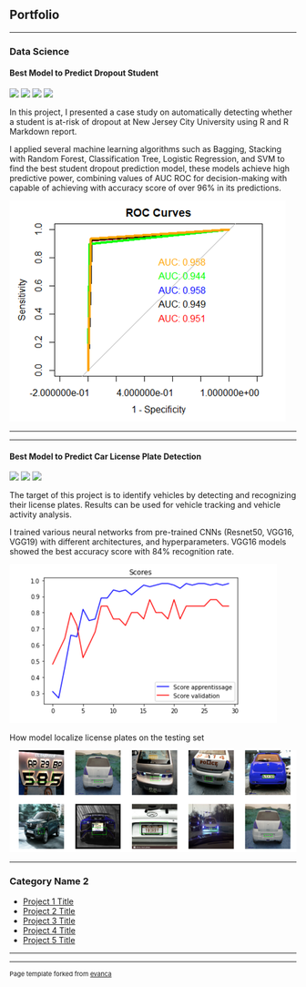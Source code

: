 ## Portfolio

---

### Data Science 

#### Best Model to Predict Dropout Student

[![](https://img.shields.io/badge/Model-blue?logo=Models)](https://github.com/thinguyen3/student_dropout_prediction/commit/02068022fbf869cf3f4c4ace4b297cd82d7a7cd8) [![](https://img.shields.io/badge/Presentation-red?logo=Presentation)](https://github.com/thinguyen3/student_dropout_prediction/blob/main/doc/Presentation.pptx) [![](https://img.shields.io/badge/Report-red?logo=Report)](https://github.com/thinguyen3/student_dropout_prediction/blob/main/doc/report.docx) 
[![](https://img.shields.io/badge/View_on_GitHub-green?logo=GitHub)](https://github.com/thinguyen3/student_dropout_prediction)

In this project, I presented a case study on automatically detecting whether a student is at-risk of dropout at New Jersey City University using R and R Markdown report.

I applied several machine learning algorithms such as Bagging, Stacking with Random Forest, Classification Tree, Logistic Regression, and SVM to find the best student dropout prediction model, these models achieve high predictive power, combining values of AUC ROC for decision-making with capable of achieving with accuracy score of over 96% in its predictions. 

![ROC Curves plot](/images/ROCcurves.png "ROC Curves plot")


---


---
#### Best Model to Predict Car License Plate Detection

[![](https://img.shields.io/badge/Run_in_Google_Colab-EE4C2C?logo=GoogleColab)](https://colab.research.google.com/drive/1TWdll3VPMMg90qZxWiJrsrIdRUT5AUH9) [![](https://img.shields.io/badge/Model-blue?logo=Models)](https://github.com/thinguyen3/car_license_plate_detection/blob/main/scripts/ThiNguyen_FInalProject_ML2%20submit.ipynb) [![](https://img.shields.io/badge/View_on_GitHub-green?logo=GitHub)](https://github.com/thinguyen3/car_license_plate_detection) 

The target of this project is to identify vehicles by detecting and recognizing their license plates. Results can be used for vehicle tracking and vehicle activity analysis.

I trained various neural networks from pre-trained CNNs (Resnet50, VGG16, VGG19) with different architectures, and hyperparameters. VGG16 models showed the best accuracy score with 84% recognition rate.

![Scores_Plot](/images/plot.png "Scores Plot")

How model localize license plates on the testing set

![Car_Plot](/images/car.png "Car Plot")

---

### Category Name 2

- [Project 1 Title](http://example.com/)
- [Project 2 Title](http://example.com/)
- [Project 3 Title](http://example.com/)
- [Project 4 Title](http://example.com/)
- [Project 5 Title](http://example.com/)

---




---
<p style="font-size:11px">Page template forked from <a href="https://github.com/evanca/quick-portfolio">evanca</a></p>
<!-- Remove above link if you don't want to attibute -->
